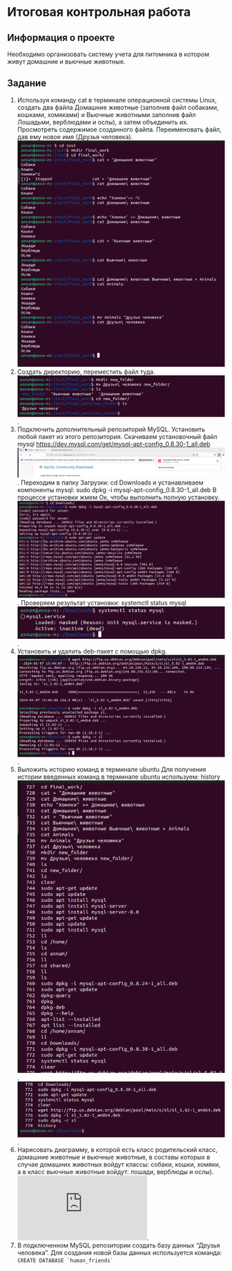 # Итоговая контрольная работа
## Информация о проекте
Необходимо организовать систему учета для питомника в котором живут
домашние и вьючные животные.
## Задание
1. Используя команду cat в терминале операционной системы Linux, создать два файла Домашние животные (заполнив файл собаками, кошками, хомяками) и Вьючные животными заполнив файл Лошадьми, верблюдами и
ослы), а затем объединить их. Просмотреть содержимое созданного файла. Переименовать файл, дав ему новое имя (Друзья человека).
![изображение 1](https://github.com/AnnMitrakhovich/FinalWork_Linux/blob/main/Linux_1.png)
2. Создать директорию, переместить файл туда.
![изображение 2](https://github.com/AnnMitrakhovich/FinalWork_Linux/blob/main/Linux_2.png).
3. Подключить дополнительный репозиторий MySQL. Установить любой пакет из этого репозитория.
Скачиваем установочный файл mysql https://dev.mysql.com/get/mysql-apt-config_0.8.30-1_all.deb
![image](https://github.com/AnnMitrakhovich/FinalWork_Linux/blob/main/Linux_3.png).
Переходим в папку Загрузки: cd Downloads и устанавливаем компоненты mysql: sudo dpkg -i mysql-apt-config_0.8.30-1_all.deb
В процессе установки жмем Ок, чтобы выполнить полную установку.
![image](https://github.com/AnnMitrakhovich/FinalWork_Linux/blob/main/Linux_4.png).
Проверяем результат установки: systemctl status mysql
![image](https://github.com/AnnMitrakhovich/FinalWork_Linux/blob/main/Linux_5.png).
4. Установить и удалить deb-пакет с помощью dpkg.
![image](https://github.com/AnnMitrakhovich/FinalWork_Linux/blob/main/Linux_6.png).
5. Выложить историю команд в терминале ubuntu
Для получения истории введенных команд в терминале ubuntu используем: history
![image](https://github.com/AnnMitrakhovich/FinalWork_Linux/blob/main/Linux_7.png).
![image](https://github.com/AnnMitrakhovich/FinalWork_Linux/blob/main/Linux_8.png).
6. Нарисовать диаграмму, в которой есть класс родительский класс, домашние животные и вьючные животные, в составы которых в случае домашних животных войдут классы: собаки, кошки, хомяки, а в класс вьючные животные войдут: лошади, верблюды и ослы).
![diagram](https://github.com/AnnMitrakhovich/FinalWork_Linux/blob/main/diagram.pdf).
7. В подключенном MySQL репозитории создать базу данных “Друзья
человека”. Для создания новой базы данных используется команда: ```CREATE DATABASE `human_friends` ```
